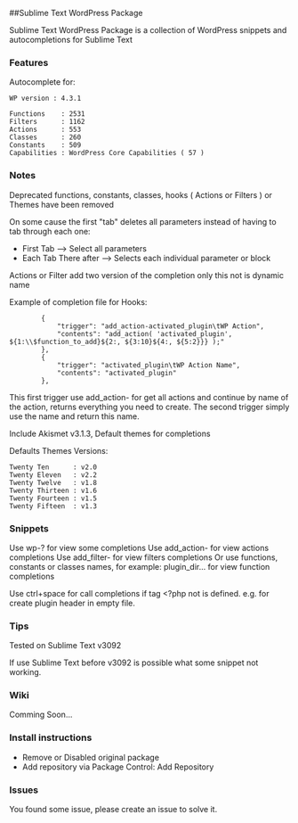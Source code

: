 ##Sublime Text WordPress Package

Sublime Text WordPress Package is a collection of WordPress snippets and autocompletions for Sublime Text

### Features

Autocomplete for:

    WP version : 4.3.1

    Functions    : 2531
    Filters      : 1162
    Actions      : 553
    Classes      : 260
    Constants    : 509
    Capabilities : WordPress Core Capabilities ( 57 )


### Notes

Deprecated functions, constants, classes, hooks ( Actions or Filters ) or Themes have been removed

On some cause the first "tab" deletes all parameters instead of having to tab through each one:

- First Tab --> Select all parameters
- Each Tab There after --> Selects each individual parameter or block

Actions or Filter add two version of the completion only this not is dynamic name

Example of completion file for Hooks:
```
        {
            "trigger": "add_action-activated_plugin\tWP Action",
            "contents": "add_action( 'activated_plugin', ${1:\\$function_to_add}${2:, ${3:10}${4:, ${5:2}}} );"
        },
        {
            "trigger": "activated_plugin\tWP Action Name",
            "contents": "activated_plugin"
        },
```
This first trigger use add_action- for get all actions and continue by name of the action, returns everything you need to create.
The second trigger simply use the name and return this name.

Include Akismet v3.1.3, Default themes for completions

Defaults Themes Versions:

    Twenty Ten      : v2.0
    Twenty Eleven   : v2.2
    Twenty Twelve   : v1.8
    Twenty Thirteen : v1.6
    Twenty Fourteen : v1.5
    Twenty Fifteen  : v1.3

### Snippets

Use wp-? for view some completions
Use add_action- for view actions completions
Use add_filter- for view filters completions
Or use functions, constants or classes names, for example: plugin_dir... for view function completions

Use ctrl+space for call completions if tag <?php not is defined.
e.g. for create plugin header in empty file.

### Tips

Tested on Sublime Text v3092

If use Sublime Text before v3092 is possible what some snippet not working.

### Wiki

Comming Soon...


###  Install instructions

- Remove or Disabled original package
- Add repository via Package Control: Add Repository

### Issues

You found some issue, please create an issue to solve it.

